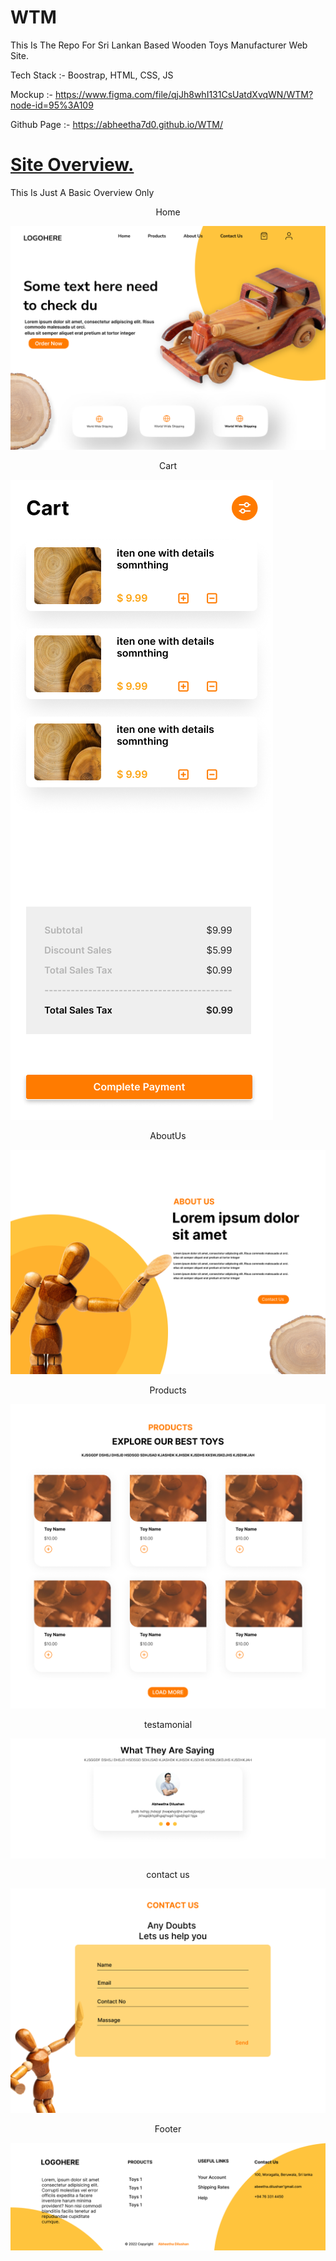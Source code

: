 # WTM

This Is The Repo For Sri Lankan Based Wooden Toys Manufacturer Web Site.

Tech Stack  :- Boostrap, HTML, CSS, JS

Mockup      :-  https://www.figma.com/file/qjJh8whI131CsUatdXvqWN/WTM?node-id=95%3A109

Github Page :-  https://abheetha7d0.github.io/WTM/


# <u>Site Overview.</u>

This Is Just A Basic Overview Only

<center>Home</center>

![Image of Home](Assets/Img/readme/1.png)

<center>Cart</center>

![Image Of About](Assets/Img/readme/cart.png)

<center>AboutUs</center>

![Image Of About](Assets/Img/readme/2.png)

<center>Products</center>

![Image Of Project](Assets/Img/readme/3.png)

<center>testamonial</center>

![Image Of Education](Assets/Img/readme/6.png)

<center>contact us</center>

![Image Of Gallery](Assets/Img/readme/4.png)

<center>Footer</center>

![Image Of Contact](Assets/Img/readme/5.png)
